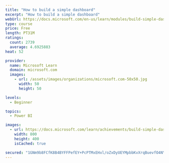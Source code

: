 ```yaml
---
title: "How to build a simple dashboard"
excerpt: "How to build a simple dashboard"
webUrl: https://docs.microsoft.com/en-us/learn/modules/build-simple-dashboard/
type: course
price: Free
length: PT31M
ratings:
  count: 2739
  average: 4.6925883
heat: 52

provider:
  name: Microsoft Learn
  domain: microsoft.com
  images:
    - url: /assets/images/organizations/microsoft.com-50x50.jpg
      width: 50
      height: 50

levels:
  - Beginner

topics:
  - Power BI

images:
  - url: https://docs.microsoft.com/learn/achievements/build-simple-dashboard-social.png
    width: 800
    height: 400
    isCached: true

secured: "1GNm9b8FCfK8B4BYFFPefEY+PcPTMxEHxl/oZxDyUEYMpbbKvXrqBuevfO4NYMSdHX6mGFTiKjrzcWQmbV91cA7u4YbgSBfxwss7ZhMpJK85vscNbf6L1XGW9KxuZOPNtkTZaT3l0JQm1X1l7gb2pwz2WNNdK0VP/U8gMvwBXB6hrPGzwl7yHOOJhxccg2hH20E+HFYOMMklh1hBW+IoHp6t/Y4JRv0JMwOfnoo8VdTm0BNJVMO2omqXjuMOa6q7Yv0shWi+sx/HbR4ZlPG2Vjj8AaIHYLgTv75bS0miJ5hJVOdONU445FW00VGD1Q+9mj2jsc6FmZsWCDpnVJpEn9hGLDISrjWDEbT3p4Fbe7H6vcPfTtRlq4v+uZT+VsBuh/iYxRPZN+8DcF6I2W/kbxjjt6b+6bCf583n4flqix0=;djLa8TuOu718p+qZlpPgxg=="
---
```



